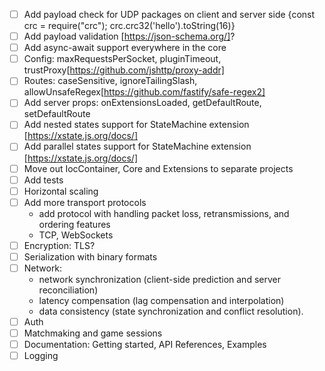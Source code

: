 - [ ] Add payload check for UDP packages on client and server side {const crc = require("crc"); crc.crc32('hello').toString(16)}
- [ ] Add payload validation [https://json-schema.org/]?
- [ ] Add async-await support everywhere in the core
- [ ] Config: maxRequestsPerSocket, pluginTimeout, trustProxy[https://github.com/jshttp/proxy-addr]
- [ ] Routes: caseSensitive, ignoreTailingSlash, allowUnsafeRegex[https://github.com/fastify/safe-regex2]
- [ ] Add server props: onExtensionsLoaded, getDefaultRoute, setDefaultRoute
- [ ] Add nested states support for StateMachine extension [https://xstate.js.org/docs/]
- [ ] Add parallel states support for StateMachine extension [https://xstate.js.org/docs/]
- [ ] Move out IocContainer, Core and Extensions to separate projects
- [ ] Add tests
- [ ] Horizontal scaling
- [ ] Add more transport protocols
  - add protocol with handling packet loss, retransmissions, and ordering features
  - TCP, WebSockets
- [ ] Encryption: TLS?
- [ ] Serialization with binary formats
- [ ] Network:
  - network synchronization (client-side prediction and server reconciliation)
  - latency compensation (lag compensation and interpolation)
  - data consistency (state synchronization and conflict resolution).
- [ ] Auth
- [ ] Matchmaking and game sessions
- [ ] Documentation: Getting started, API References, Examples
- [ ] Logging
